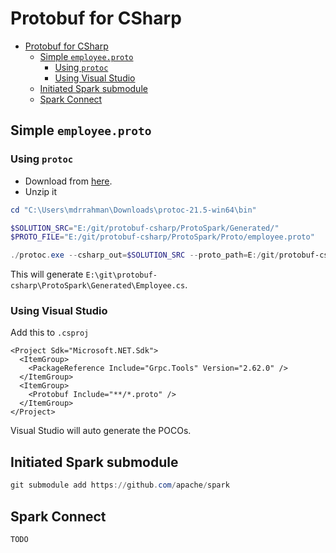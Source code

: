 # Protobuf for CSharp


<!-- TOC -->

- [Protobuf for CSharp](#protobuf-for-csharp)
  - [Simple `employee.proto`](#simple-employeeproto)
    - [Using `protoc`](#using-protoc)
    - [Using Visual Studio](#using-visual-studio)
  - [Initiated Spark submodule](#initiated-spark-submodule)
  - [Spark Connect](#spark-connect)

<!-- /TOC -->

## Simple `employee.proto`

### Using `protoc`

* Download from [here](https://github.com/protocolbuffers/protobuf/releases/download/v21.5/protoc-21.5-win64.zip).
* Unzip it

```powershell
cd "C:\Users\mdrrahman\Downloads\protoc-21.5-win64\bin"

$SOLUTION_SRC="E:/git/protobuf-csharp/ProtoSpark/Generated/"
$PROTO_FILE="E:/git/protobuf-csharp/ProtoSpark/Proto/employee.proto"

./protoc.exe --csharp_out=$SOLUTION_SRC --proto_path=E:/git/protobuf-csharp/ProtoSpark/Proto/ $PROTO_FILE
```

This will generate `E:\git\protobuf-csharp\ProtoSpark\Generated\Employee.cs`.

### Using Visual Studio

Add this to `.csproj`

```
<Project Sdk="Microsoft.NET.Sdk">
  <ItemGroup>
	<PackageReference Include="Grpc.Tools" Version="2.62.0" />
  </ItemGroup>
  <ItemGroup>
	<Protobuf Include="**/*.proto" />
  </ItemGroup>
</Project>
```

Visual Studio will auto generate the POCOs.

## Initiated Spark submodule

```powershell
git submodule add https://github.com/apache/spark
```

## Spark Connect

`TODO`